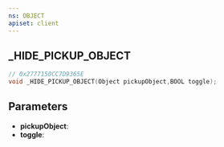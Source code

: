 ```yaml
---
ns: OBJECT
apiset: client
---
```

## _HIDE_PICKUP_OBJECT

```c
// 0x2777150CC7D9365E
void _HIDE_PICKUP_OBJECT(Object pickupObject,BOOL toggle);
```


## Parameters
* **pickupObject**:
* **toggle**: